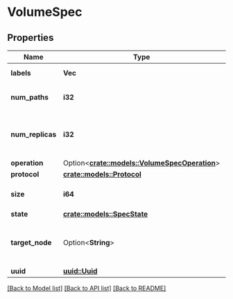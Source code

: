 # VolumeSpec

## Properties

Name | Type | Description | Notes
------------ | ------------- | ------------- | -------------
**labels** | **Vec<String>** | Volume labels. | 
**num_paths** | **i32** | Number of front-end paths. | 
**num_replicas** | **i32** | Number of children the volume should have. | 
**operation** | Option<[**crate::models::VolumeSpecOperation**](VolumeSpec_operation.md)> |  | [optional]
**protocol** | [**crate::models::Protocol**](Protocol.md) |  | 
**size** | **i64** | Size that the volume should be. | 
**state** | [**crate::models::SpecState**](SpecState.md) |  | 
**target_node** | Option<**String**> | The node where front-end IO will be sent to | [optional]
**uuid** | [**uuid::Uuid**](uuid::Uuid.md) | Volume Id | 

[[Back to Model list]](../README.md#documentation-for-models) [[Back to API list]](../README.md#documentation-for-api-endpoints) [[Back to README]](../README.md)


